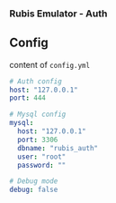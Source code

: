 ### Rubis Emulator - Auth

## Config
content of `config.yml`
```yml
# Auth config
host: "127.0.0.1"
port: 444

# Mysql config
mysql:
  host: "127.0.0.1"
  port: 3306
  dbname: "rubis_auth"
  user: "root"
  password: ""

# Debug mode
debug: false
```